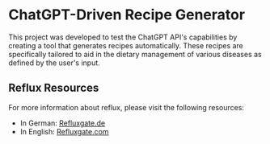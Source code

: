 # ChatGPT-Driven Recipe Generator

This project was developed to test the ChatGPT API's capabilities by creating a tool that generates recipes automatically. These recipes are specifically tailored to aid in the dietary management of various diseases as defined by the user's input.

## Reflux Resources

For more information about reflux, please visit the following resources:

* In German: [Refluxgate.de](https://www.refluxgate.de/)
* In English: [Refluxgate.com](https://www.refluxgate.com/)

